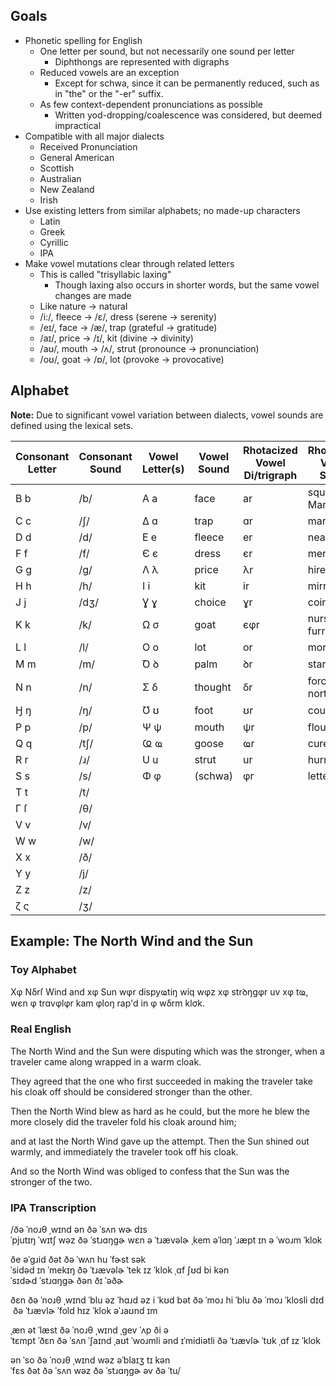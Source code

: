 ## Goals
- Phonetic spelling for English
	- One letter per sound, but not necessarily one sound per letter
		- Diphthongs are represented with digraphs
	- Reduced vowels are an exception
		- Except for schwa, since it can be permanently reduced, such as in "the" or the "-er" suffix.
	- As few context-dependent pronunciations as possible
		- Written yod-dropping/coalescence was considered, but deemed impractical
- Compatible with all major dialects
	- Received Pronunciation
	- General American
	- Scottish
	- Australian
	- New Zealand
	- Irish
- Use existing letters from similar alphabets; no made-up characters
	- Latin
	- Greek
	- Cyrillic
	- IPA
- Make vowel mutations clear through related letters
	- This is called "trisyllabic laxing"
		- Though laxing also occurs in shorter words, but the same vowel changes are made
	- Like nature -> natural
	- /i:/, fleece -> /ɛ/, dress (serene -> serenity)
	- /eɪ/, face -> /æ/, trap (grateful -> gratitude)
	- /aɪ/, price -> /ɪ/, kit (divine -> divinity)
	- /aʊ/, mouth -> /ʌ/, strut (pronounce -> pronunciation)
	- /oʊ/, goat -> /ɒ/, lot (provoke -> provocative)
## Alphabet
**Note:** Due to significant vowel variation between dialects, vowel sounds are defined using the lexical sets.

| **Consonant Letter** | **Consonant Sound** | **Vowel Letter(s)** | **Vowel Sound** | **Rhotacized Vowel Di/trigraph** | **Rhotacized Vowel Sound** |
| ---- | ---- | ---- | ---- | ---- | ---- |
| B b | /b/ | A a | face | ar | square, Mary |
| C c | /ʃ/ | Δ ɑ | trap | ɑr | marry |
| D d | /d/ | E e | fleece | er | near |
| F f | /f/ | Є є | dress | єr | merry |
| G g | /g/ | Λ λ | price | λr | hire |
| H h | /h/ | I i | kit | ir | mirror |
| J j | /dʒ/ | Ɣ ɣ | choice | ɣr | coir |
| K k | /k/ | Ω σ | goat | єφr | nurse, furry |
| L l | /l/ | O o | lot | or | moral |
| M m | /m/ | Ꝺ ꝺ | palm | ꝺr | start |
| N n | /n/ | Σ δ | thought | δr | force, north |
| Ꜧ ŋ | /ŋ/ | Ʊ ʊ | foot | ʊr | courier |
| P p | /p/ | Ψ ψ | mouth | ψr | flour |
| Q q | /tʃ/ | Ҩ ҩ | goose | ҩr | cure |
| R r | /ɹ/ | U u | strut | ur | hurry |
| S s | /s/ | Φ φ | (schwa) | φr | letter |
| T t | /t/ |  |  |  |  |
| Γ ſ | /θ/ |  |  |  |  |
| V v | /v/ |  |  |  |  |
| W w | /w/ |  |  |  |  |
| X x | /ð/ |  |  |  |  |
| Y y | /j/ |  |  |  |  |
| Z z | /z/ |  |  |  |  |
| ζ ς | /ʒ/ |  |  |  |  |
## Example: The North Wind and the Sun
### Toy Alphabet
Xφ Nδrſ Wind and xφ Sun wφr dispyҩtiŋ wiq wφz xφ strꝺŋgφr uv xφ tҩ, wєn φ trɑvφlφr kam φloŋ rap'd in φ wδrm klσk.
### Real English
The North Wind and the Sun were disputing which was the stronger, when a traveler came along wrapped in a warm cloak.

They agreed that the one who first succeeded in making the traveler take his cloak off should be considered stronger than the other.

Then the North Wind blew as hard as he could, but the more he blew the more closely did the traveler fold his cloak around him;

and at last the North Wind gave up the attempt. Then the Sun shined out warmly, and immediately the traveler took off his cloak.

And so the North Wind was obliged to confess that the Sun was the stronger of the two.
### IPA Transcription
/ðə ˈnoɹθ ˌwɪnd ən ðə ˈsʌn wɚ dɪsˈpjutɪŋ ˈwɪtʃ wəz ðə ˈstɹɑŋɡɚ wɛn ə ˈtɹævəlɚ ˌkem əˈlɑŋ ˈɹæpt ɪn ə ˈwoɹm ˈklok

ðe əˈɡɹid ðət ðə ˈwʌn hu ˈfɚst səkˈsidəd ɪn ˈmekɪŋ ðə ˈtɹævəlɚ ˈtek ɪz ˈklok ˌɑf ʃʊd bi kənˈsɪdɚd ˈstɹɑŋɡɚ ðən ðɪ ˈəðɚ

ðɛn ðə ˈnoɹθ ˌwɪnd ˈblu əz ˈhɑɹd əz i ˈkʊd bət ðə ˈmoɹ hi ˈblu ðə ˈmoɹ ˈklosli dɪd ðə ˈtɹævlɚ ˈfold hɪz ˈklok əˈɹaʊnd ɪm

ˌæn ət ˈlæst ðə ˈnoɹθ ˌwɪnd ˌɡev ˈʌp ði əˈtɛmpt ˈðɛn ðə ˈsʌn ˈʃaɪnd ˌaʊt ˈwoɹmli ənd ɪˈmidiətli ðə ˈtɹævlɚ ˈtʊk ˌɑf ɪz ˈklok

ən ˈso ðə ˈnoɹθ ˌwɪnd wəz əˈblaɪʒ tɪ kənˈfɛs ðət ðə ˈsʌn wəz ðə ˈstɹɑŋɡɚ əv ðə ˈtu/